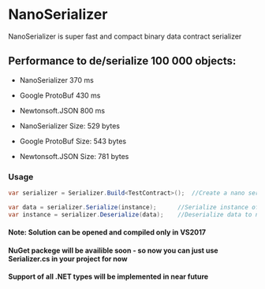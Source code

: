 # NanoSerializer
NanoSerializer is super fast and compact binary data contract serializer

## Performance to de/serialize 100 000 objects:
* NanoSerializer	370 ms
* Google ProtoBuf	430 ms
* Newtonsoft.JSON	800 ms

* NanoSerializer Size:  529 bytes
* Google ProtoBuf Size: 543 bytes
* Newtonsoft.JSON Size: 781 bytes

### Usage
```C#
var serializer = Serializer.Build<TestContract>();  //Create a nano serializer for type

var data = serializer.Serialize(instance);      //Serialize instance of type
var instance = serializer.Deserialize(data);    //Deserialize data to new instance
```
#### Note: Solution can be opened and compiled only in VS2017
#### NuGet packege will be availible soon - so now you can just use Serializer.cs in your project for now
#### Support of all .NET types will be implemented in near future
